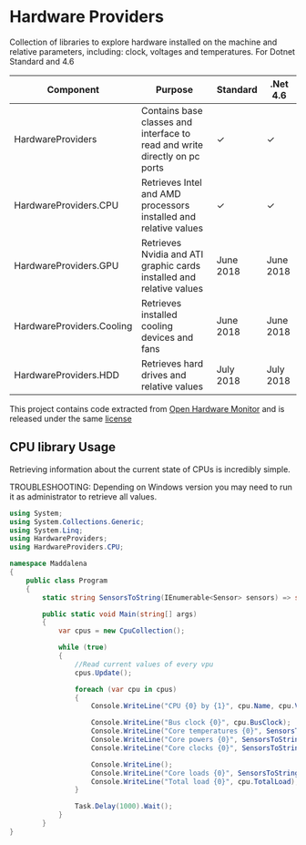 # Hardware Providers

Collection of libraries to explore hardware installed on the machine and relative parameters, including: clock, voltages and temperatures.
For Dotnet Standard and 4.6

| Component        | Purpose  |  Standard  | .Net 4.6      |
| ------------- | ------------- | ------------- | ------------- |
| HardwareProviders  | Contains base classes and interface to read and write directly on pc ports  | ✓  | ✓
| HardwareProviders.CPU  | Retrieves Intel and AMD processors installed and relative values | ✓  | ✓
| HardwareProviders.GPU | Retrieves Nvidia and ATI graphic cards installed and relative values  | June 2018  | June 2018
| HardwareProviders.Cooling | Retrieves installed cooling devices and fans  | June 2018  | June 2018
| HardwareProviders.HDD | Retrieves hard drives and relative values  | July 2018  | July 2018

This project contains code extracted from [Open Hardware Monitor](https://github.com/openhardwaremonitor) and is released under the same  [license](https://github.com/matteofabbri/HardwareProviders/blob/master/LICENSE)


## CPU library Usage
Retrieving information about the current state of CPUs is incredibly simple.

TROUBLESHOOTING:
Depending on Windows version you may need to run it as administrator to retrieve all values.



```csharp
using System;
using System.Collections.Generic;
using System.Linq;
using HardwareProviders;
using HardwareProviders.CPU;

namespace Maddalena
{
    public class Program
    {
        static string SensorsToString(IEnumerable<Sensor> sensors) => string.Join(" ", sensors?.Select(x => x.ToString()) ?? new string[0]);

        public static void Main(string[] args)
        {
            var cpus = new CpuCollection();

            while (true)
            {
                //Read current values of every vpu
                cpus.Update();

                foreach (var cpu in cpus)
                {
                    Console.WriteLine("CPU {0} by {1}", cpu.Name, cpu.Vendor);

                    Console.WriteLine("Bus clock {0}", cpu.BusClock);
                    Console.WriteLine("Core temperatures {0}", SensorsToString(cpu.CoreTemperatures));
                    Console.WriteLine("Core powers {0}", SensorsToString(cpu.CorePowers));
                    Console.WriteLine("Core clocks {0}", SensorsToString(cpu.CoreClocks));

                    Console.WriteLine();
                    Console.WriteLine("Core loads {0}", SensorsToString(cpu.CoreLoads));
                    Console.WriteLine("Total load {0}", cpu.TotalLoad);
                }

                Task.Delay(1000).Wait();
            }
        }
}
```
